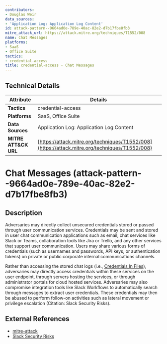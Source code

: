 ```yaml
---
contributors:
- Douglas Weir
data_sources:
- 'Application Log: Application Log Content'
id: attack-pattern--9664ad0e-789e-40ac-82e2-d7b17fbe8fb3
mitre_attack_url: https://attack.mitre.org/techniques/T1552/008
name: Chat Messages
platforms:
- SaaS
- Office Suite
tactics:
- credential-access
title: credential-access - Chat Messages
---
```


## Technical Details

| Attribute | Details |
|-----------|----------|
| **Tactics** | credential-access |
| **Platforms** | SaaS, Office Suite |
| **Data Sources** | Application Log: Application Log Content |
| **MITRE ATT&CK URL** | [https://attack.mitre.org/techniques/T1552/008](https://attack.mitre.org/techniques/T1552/008) |

# Chat Messages (attack-pattern--9664ad0e-789e-40ac-82e2-d7b17fbe8fb3)

## Description
Adversaries may directly collect unsecured credentials stored or passed through user communication services. Credentials may be sent and stored in user chat communication applications such as email, chat services like Slack or Teams, collaboration tools like Jira or Trello, and any other services that support user communication. Users may share various forms of credentials (such as usernames and passwords, API keys, or authentication tokens) on private or public corporate internal communications channels.

Rather than accessing the stored chat logs (i.e., [Credentials In Files](https://attack.mitre.org/techniques/T1552/001)), adversaries may directly access credentials within these services on the user endpoint, through servers hosting the services, or through administrator portals for cloud hosted services. Adversaries may also compromise integration tools like Slack Workflows to automatically search through messages to extract user credentials. These credentials may then be abused to perform follow-on activities such as lateral movement or privilege escalation (Citation: Slack Security Risks).

## External References
- [mitre-attack](https://attack.mitre.org/techniques/T1552/008)
- [Slack Security Risks](https://www.nightfall.ai/blog/saas-slack-security-risks-2020)
